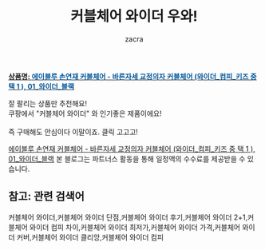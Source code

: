 ﻿---
layout: post
title:  "커블체어 와이더 우와!"
author: zacra
categories: [ 아이템 ]
tags: [커블체어 와이더,커블체어 와이더 단점,커블체어 와이더 후기,커블체어 와이더 2+1,커블체어 와이더 컴피 차이,커블체어 와이더 최저가,커블체어 와이더 가격,커블체어 와이더 커버,커블체어 와이더 클리앙,커블체어 와이더 컴피]
image: https://static.coupangcdn.com/image/vendor_inventory/0d69/1d1cda98f761c0c8469b0a139f910ad80271dc174c7841ef6135e7614077.jpg 
description: "쿠팡에서 커블체어 와이더 관련 상품으로 가장 잘팔리는 제품 중 하나라는 사실!!."
rating: 4.5
---

<a href="https://link.coupang.com/re/AFFSDP?lptag=AF8407795&pageKey=4511909481&itemId=5428463952&vendorItemId=73258961957&traceid=V0-153-ed5d4ac5093f45f8"><b>상품명: <font color='#01579B'>에이블루 손연재 커블체어 - 바른자세 교정의자 커블체어 (와이더_컴피_키즈 중 택 1 ), 01_와이더_블랙</font></b></a>

잘 팔리는 상품만 추천해요!<br/>
쿠팡에서 "커블체어 와이더" 와 인기좋은 제품이에요!<br/><br/>
즉 구매해도 안심이다 이말이죠. 클릭 고고고! <br/>



<a href="https://link.coupang.com/re/AFFSDP?lptag=AF8407795&pageKey=4511909481&itemId=5428463952&vendorItemId=73258961957&traceid=V0-153-ed5d4ac5093f45f8">에이블루 손연재 커블체어 - 바른자세 교정의자 커블체어 (와이더_컴피_키즈 중 택 1 ), 01_와이더_블랙</a>
본 블로그는 파트너스 활동을 통해 일정액의 수수료를 제공받을 수 있습니다.

## 참고: 관련 검색어    
커블체어 와이더,커블체어 와이더 단점,커블체어 와이더 후기,커블체어 와이더 2+1,커블체어 와이더 컴피 차이,커블체어 와이더 최저가,커블체어 와이더 가격,커블체어 와이더 커버,커블체어 와이더 클리앙,커블체어 와이더 컴피